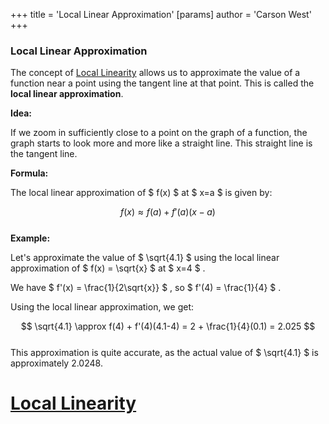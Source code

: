 +++
 title = 'Local Linear Approximation'
[params]
	author = 'Carson West'
+++
### Local Linear Approximation

The concept of [Local Linearity](./../local-linearity/) allows us to approximate the value of a function near a point using the tangent line at that point. This is called the **local linear approximation**.

**Idea:**

If we zoom in sufficiently close to a point on the graph of a function, the graph starts to look more and more like a straight line. This straight line is the tangent line.

**Formula:**

The local linear approximation of  $ f(x) $  at  $ x=a $  is given by:

 $$ f(x) \approx f(a) + f'(a)(x-a) $$  
**Example:**

Let's approximate the value of  $ \sqrt{4.1} $  using the local linear approximation of  $ f(x) = \sqrt{x} $  at  $ x=4 $ .

We have  $ f'(x) = \frac{1}{2\sqrt{x}} $ , so  $ f'(4) = \frac{1}{4} $ . 

Using the local linear approximation, we get:

 $$ \sqrt{4.1} \approx f(4) + f'(4)(4.1-4) = 2 + \frac{1}{4}(0.1) = 2.025 $$  
This approximation is quite accurate, as the actual value of  $ \sqrt{4.1} $  is approximately 2.0248.

# [Local Linearity](./../local-linearity/)